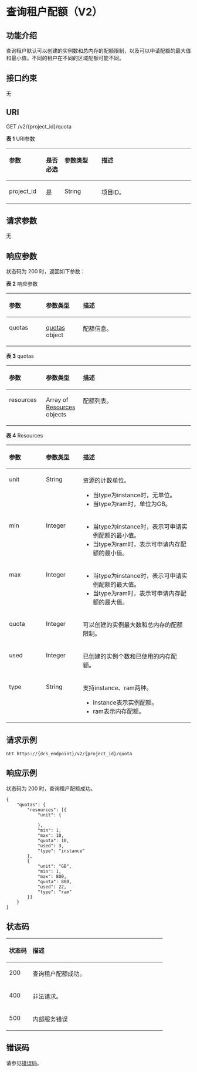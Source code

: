 # 查询租户配额（V2）<a name="ZH-CN_TOPIC_0242737213"></a>

## 功能介绍<a name="section11907151011428"></a>

查询租户默认可以创建的实例数和总内存的配额限制，以及可以申请配额的最大值和最小值。不同的租户在不同的区域配额可能不同。

## 接口约束<a name="section10911910174216"></a>

无

## URI<a name="section1791391013427"></a>

GET /v2/\{project\_id\}/quota

**表 1**  URI参数

<a name="table10916410174210"></a>
<table><thead align="left"><tr id="row19209911154216"><th class="cellrowborder" valign="top" width="20%" id="mcps1.2.5.1.1"><p id="p14209411154216"><a name="p14209411154216"></a><a name="p14209411154216"></a>参数</p>
</th>
<th class="cellrowborder" valign="top" width="10%" id="mcps1.2.5.1.2"><p id="p320921134216"><a name="p320921134216"></a><a name="p320921134216"></a>是否必选</p>
</th>
<th class="cellrowborder" valign="top" width="20%" id="mcps1.2.5.1.3"><p id="p12209811134215"><a name="p12209811134215"></a><a name="p12209811134215"></a>参数类型</p>
</th>
<th class="cellrowborder" valign="top" width="50%" id="mcps1.2.5.1.4"><p id="p62097114427"><a name="p62097114427"></a><a name="p62097114427"></a>描述</p>
</th>
</tr>
</thead>
<tbody><tr id="row8209131164214"><td class="cellrowborder" valign="top" width="20%" headers="mcps1.2.5.1.1 "><p id="p182091611154210"><a name="p182091611154210"></a><a name="p182091611154210"></a>project_id</p>
</td>
<td class="cellrowborder" valign="top" width="10%" headers="mcps1.2.5.1.2 "><p id="p62097110425"><a name="p62097110425"></a><a name="p62097110425"></a>是</p>
</td>
<td class="cellrowborder" valign="top" width="20%" headers="mcps1.2.5.1.3 "><p id="p182091411134215"><a name="p182091411134215"></a><a name="p182091411134215"></a>String</p>
</td>
<td class="cellrowborder" valign="top" width="50%" headers="mcps1.2.5.1.4 "><p id="p11209141134216"><a name="p11209141134216"></a><a name="p11209141134216"></a>项目ID。</p>
</td>
</tr>
</tbody>
</table>

## 请求参数<a name="section159349106426"></a>

无

## 响应参数<a name="section4947111064215"></a>

状态码为 200 时，返回如下参数：

**表 2**  响应参数

<a name="table129591310124215"></a>
<table><thead align="left"><tr id="row122101111164218"><th class="cellrowborder" valign="top" width="20%" id="mcps1.2.4.1.1"><p id="p132102114427"><a name="p132102114427"></a><a name="p132102114427"></a>参数</p>
</th>
<th class="cellrowborder" valign="top" width="20%" id="mcps1.2.4.1.2"><p id="p1521071164218"><a name="p1521071164218"></a><a name="p1521071164218"></a>参数类型</p>
</th>
<th class="cellrowborder" valign="top" width="60%" id="mcps1.2.4.1.3"><p id="p1121012111425"><a name="p1121012111425"></a><a name="p1121012111425"></a>描述</p>
</th>
</tr>
</thead>
<tbody><tr id="row82108116427"><td class="cellrowborder" valign="top" width="20%" headers="mcps1.2.4.1.1 "><p id="p202101811124217"><a name="p202101811124217"></a><a name="p202101811124217"></a>quotas</p>
</td>
<td class="cellrowborder" valign="top" width="20%" headers="mcps1.2.4.1.2 "><p id="p6987114611113"><a name="p6987114611113"></a><a name="p6987114611113"></a><a href="#table9966131016422">quotas</a> object</p>
</td>
<td class="cellrowborder" valign="top" width="60%" headers="mcps1.2.4.1.3 "><p id="p14210141116424"><a name="p14210141116424"></a><a name="p14210141116424"></a>配额信息。</p>
</td>
</tr>
</tbody>
</table>

**表 3**  quotas

<a name="table9966131016422"></a>
<table><thead align="left"><tr id="row12210151174214"><th class="cellrowborder" valign="top" width="20%" id="mcps1.2.4.1.1"><p id="p1921051110422"><a name="p1921051110422"></a><a name="p1921051110422"></a>参数</p>
</th>
<th class="cellrowborder" valign="top" width="20%" id="mcps1.2.4.1.2"><p id="p02101011104212"><a name="p02101011104212"></a><a name="p02101011104212"></a>参数类型</p>
</th>
<th class="cellrowborder" valign="top" width="60%" id="mcps1.2.4.1.3"><p id="p1521081134214"><a name="p1521081134214"></a><a name="p1521081134214"></a>描述</p>
</th>
</tr>
</thead>
<tbody><tr id="row142101011194214"><td class="cellrowborder" valign="top" width="20%" headers="mcps1.2.4.1.1 "><p id="p72109112422"><a name="p72109112422"></a><a name="p72109112422"></a>resources</p>
</td>
<td class="cellrowborder" valign="top" width="20%" headers="mcps1.2.4.1.2 "><p id="p11210111104220"><a name="p11210111104220"></a><a name="p11210111104220"></a>Array of <a href="#table99758100424">Resources</a> objects</p>
</td>
<td class="cellrowborder" valign="top" width="60%" headers="mcps1.2.4.1.3 "><p id="p921081119425"><a name="p921081119425"></a><a name="p921081119425"></a>配额列表。</p>
</td>
</tr>
</tbody>
</table>

**表 4**  Resources

<a name="table99758100424"></a>
<table><thead align="left"><tr id="row19210711144213"><th class="cellrowborder" valign="top" width="20%" id="mcps1.2.4.1.1"><p id="p12210151119426"><a name="p12210151119426"></a><a name="p12210151119426"></a>参数</p>
</th>
<th class="cellrowborder" valign="top" width="20%" id="mcps1.2.4.1.2"><p id="p9210131116426"><a name="p9210131116426"></a><a name="p9210131116426"></a>参数类型</p>
</th>
<th class="cellrowborder" valign="top" width="60%" id="mcps1.2.4.1.3"><p id="p621071104210"><a name="p621071104210"></a><a name="p621071104210"></a>描述</p>
</th>
</tr>
</thead>
<tbody><tr id="row1121081114423"><td class="cellrowborder" valign="top" width="20%" headers="mcps1.2.4.1.1 "><p id="p121111110429"><a name="p121111110429"></a><a name="p121111110429"></a>unit</p>
</td>
<td class="cellrowborder" valign="top" width="20%" headers="mcps1.2.4.1.2 "><p id="p122111311204214"><a name="p122111311204214"></a><a name="p122111311204214"></a>String</p>
</td>
<td class="cellrowborder" valign="top" width="60%" headers="mcps1.2.4.1.3 "><p id="p1531617178916"><a name="p1531617178916"></a><a name="p1531617178916"></a>资源的计数单位。</p>
<a name="ul554417231899"></a><a name="ul554417231899"></a><ul id="ul554417231899"><li>当type为instance时，无单位。</li><li>当type为ram时，单位为GB。</li></ul>
</td>
</tr>
<tr id="row132116115424"><td class="cellrowborder" valign="top" width="20%" headers="mcps1.2.4.1.1 "><p id="p321171144213"><a name="p321171144213"></a><a name="p321171144213"></a>min</p>
</td>
<td class="cellrowborder" valign="top" width="20%" headers="mcps1.2.4.1.2 "><p id="p192111311154215"><a name="p192111311154215"></a><a name="p192111311154215"></a>Integer</p>
</td>
<td class="cellrowborder" valign="top" width="60%" headers="mcps1.2.4.1.3 "><a name="ul13778112916916"></a><a name="ul13778112916916"></a><ul id="ul13778112916916"><li>当type为instance时，表示可申请实例配额的最小值。</li><li>当type为ram时，表示可申请内存配额的最小值。</li></ul>
</td>
</tr>
<tr id="row121131114429"><td class="cellrowborder" valign="top" width="20%" headers="mcps1.2.4.1.1 "><p id="p721161134219"><a name="p721161134219"></a><a name="p721161134219"></a>max</p>
</td>
<td class="cellrowborder" valign="top" width="20%" headers="mcps1.2.4.1.2 "><p id="p12211311114214"><a name="p12211311114214"></a><a name="p12211311114214"></a>Integer</p>
</td>
<td class="cellrowborder" valign="top" width="60%" headers="mcps1.2.4.1.3 "><a name="ul1676019342916"></a><a name="ul1676019342916"></a><ul id="ul1676019342916"><li>当type为instance时，表示可申请实例配额的最大值。</li><li>当type为ram时，表示可申请内存配额的最大值。</li></ul>
</td>
</tr>
<tr id="row2211121154219"><td class="cellrowborder" valign="top" width="20%" headers="mcps1.2.4.1.1 "><p id="p221114114421"><a name="p221114114421"></a><a name="p221114114421"></a>quota</p>
</td>
<td class="cellrowborder" valign="top" width="20%" headers="mcps1.2.4.1.2 "><p id="p1221151154217"><a name="p1221151154217"></a><a name="p1221151154217"></a>Integer</p>
</td>
<td class="cellrowborder" valign="top" width="60%" headers="mcps1.2.4.1.3 "><p id="p1821121154214"><a name="p1821121154214"></a><a name="p1821121154214"></a>可以创建的实例最大数和总内存的配额限制。</p>
</td>
</tr>
<tr id="row121131154213"><td class="cellrowborder" valign="top" width="20%" headers="mcps1.2.4.1.1 "><p id="p62112011124215"><a name="p62112011124215"></a><a name="p62112011124215"></a>used</p>
</td>
<td class="cellrowborder" valign="top" width="20%" headers="mcps1.2.4.1.2 "><p id="p3211171119424"><a name="p3211171119424"></a><a name="p3211171119424"></a>Integer</p>
</td>
<td class="cellrowborder" valign="top" width="60%" headers="mcps1.2.4.1.3 "><p id="p1721113116424"><a name="p1721113116424"></a><a name="p1721113116424"></a>已创建的实例个数和已使用的内存配额。</p>
</td>
</tr>
<tr id="row32111116428"><td class="cellrowborder" valign="top" width="20%" headers="mcps1.2.4.1.1 "><p id="p16211161114213"><a name="p16211161114213"></a><a name="p16211161114213"></a>type</p>
</td>
<td class="cellrowborder" valign="top" width="20%" headers="mcps1.2.4.1.2 "><p id="p1721112118422"><a name="p1721112118422"></a><a name="p1721112118422"></a>String</p>
</td>
<td class="cellrowborder" valign="top" width="60%" headers="mcps1.2.4.1.3 "><p id="p7598453916"><a name="p7598453916"></a><a name="p7598453916"></a>支持instance、ram两种。</p>
<a name="ul1098416561695"></a><a name="ul1098416561695"></a><ul id="ul1098416561695"><li>instance表示实例配额。</li><li>ram表示内存配额。</li></ul>
</td>
</tr>
</tbody>
</table>

## 请求示例<a name="section32121118426"></a>

```
GET https://{dcs_endpoint}/v2/{project_id}/quota
```

## 响应示例<a name="section1372119423"></a>

状态码为 200 时，查询租户配额成功。

```
{
	"quotas": {
		"resources": [{
			"unit": {
				
			},
			"min": 1,
			"max": 10,
			"quota": 10,
			"used": 3,
			"type": "instance"
		},
		{
			"unit": "GB",
			"min": 1,
			"max": 800,
			"quota": 800,
			"used": 22,
			"type": "ram"
		}]
	}
}
```

## 状态码<a name="section1618161112424"></a>

<a name="table132010114423"></a>
<table><thead align="left"><tr id="row16211191114426"><th class="cellrowborder" valign="top" width="15%" id="mcps1.1.3.1.1"><p id="p6211111184219"><a name="p6211111184219"></a><a name="p6211111184219"></a>状态码</p>
</th>
<th class="cellrowborder" valign="top" width="85%" id="mcps1.1.3.1.2"><p id="p1021110118429"><a name="p1021110118429"></a><a name="p1021110118429"></a>描述</p>
</th>
</tr>
</thead>
<tbody><tr id="row1621116114427"><td class="cellrowborder" valign="top" width="15%" headers="mcps1.1.3.1.1 "><p id="p12111011134213"><a name="p12111011134213"></a><a name="p12111011134213"></a>200</p>
</td>
<td class="cellrowborder" valign="top" width="85%" headers="mcps1.1.3.1.2 "><p id="p1921115111426"><a name="p1921115111426"></a><a name="p1921115111426"></a>查询租户配额成功。</p>
</td>
</tr>
<tr id="row321141110427"><td class="cellrowborder" valign="top" width="15%" headers="mcps1.1.3.1.1 "><p id="p921211118428"><a name="p921211118428"></a><a name="p921211118428"></a>400</p>
</td>
<td class="cellrowborder" valign="top" width="85%" headers="mcps1.1.3.1.2 "><p id="p16212011104210"><a name="p16212011104210"></a><a name="p16212011104210"></a>非法请求。</p>
</td>
</tr>
<tr id="row15212711124212"><td class="cellrowborder" valign="top" width="15%" headers="mcps1.1.3.1.1 "><p id="p18212411184218"><a name="p18212411184218"></a><a name="p18212411184218"></a>500</p>
</td>
<td class="cellrowborder" valign="top" width="85%" headers="mcps1.1.3.1.2 "><p id="p5212151134217"><a name="p5212151134217"></a><a name="p5212151134217"></a>内部服务错误</p>
</td>
</tr>
</tbody>
</table>

## 错误码<a name="section72831114427"></a>

请参见[错误码](错误码.md)。

